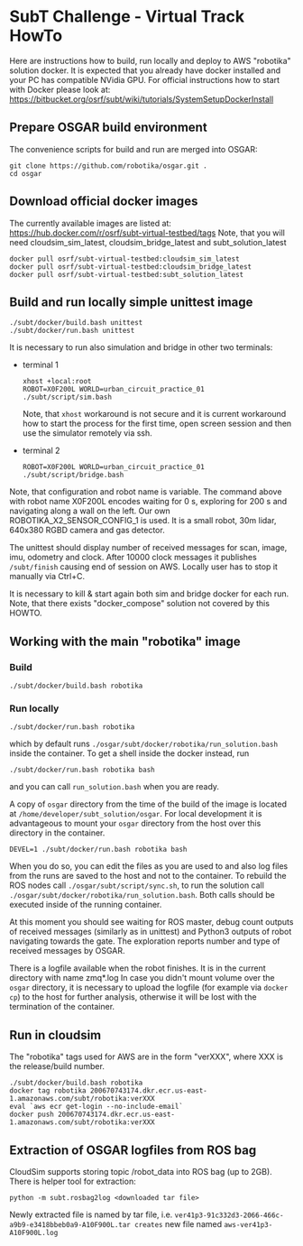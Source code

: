 # SubT Challenge - Virtual Track HowTo

Here are instructions how to build, run locally and deploy to AWS "robotika" solution docker.
It is expected that you already have docker installed and your PC has compatible NVidia GPU.
For official instructions how to start with Docker please look at:
  https://bitbucket.org/osrf/subt/wiki/tutorials/SystemSetupDockerInstall


## Prepare OSGAR build environment
The convenience scripts for build and run are merged into OSGAR:
```
git clone https://github.com/robotika/osgar.git .
cd osgar
```

## Download official docker images
The currently available images are listed at:
  https://hub.docker.com/r/osrf/subt-virtual-testbed/tags
Note, that you will need cloudsim_sim_latest, cloudsim_bridge_latest and subt_solution_latest
```
docker pull osrf/subt-virtual-testbed:cloudsim_sim_latest
docker pull osrf/subt-virtual-testbed:cloudsim_bridge_latest
docker pull osrf/subt-virtual-testbed:subt_solution_latest
```

## Build and run locally simple unittest image
```
./subt/docker/build.bash unittest
./subt/docker/run.bash unittest
```

It is necessary to run also simulation and bridge in other two terminals:
- terminal 1
    ```
    xhost +local:root
    ROBOT=X0F200L WORLD=urban_circuit_practice_01 ./subt/script/sim.bash
    ```
    Note, that `xhost` workaround is not secure and it is current workaround how to start the process for the first time,
    open screen session and then use the simulator remotely via ssh.

- terminal 2
    ```
    ROBOT=X0F200L WORLD=urban_circuit_practice_01 ./subt/script/bridge.bash
    ```

Note, that configuration and robot name is variable. The command above with
robot name X0F200L encodes waiting for 0 s, exploring for 200 s and navigating
along a wall on the left. Our own ROBOTIKA_X2_SENSOR_CONFIG_1 is used. It is
a small robot, 30m lidar, 640x380 RGBD camera and gas detector.

The unittest should display number of received messages for scan, image, imu, odometry and clock. After 10000 clock
messages it publishes `/subt/finish` causing end of session on AWS. Locally user has to stop it manually via Ctrl+C.

It is necessary to kill & start again both sim and bridge docker for each run. Note, that there exists "docker_compose"
solution not covered by this HOWTO.


## Working with the main "robotika" image

### Build
```
./subt/docker/build.bash robotika
```

### Run locally

```commandline
./subt/docker/run.bash robotika
```
which by default runs `./osgar/subt/docker/robotika/run_solution.bash` inside the container.
To get a shell inside the docker instead, run
```commandline
./subt/docker/run.bash robotika bash
```
and you can call `run_solution.bash` when you are ready.

A copy of `osgar` directory from the time of the build of the image is located
at `/home/developer/subt_solution/osgar`. For local development it is advantageous
to mount your `osgar` directory from the host over this directory in the container.

```commandline
DEVEL=1 ./subt/docker/run.bash robotika bash
```

When you do so, you can edit the files as you are used to and also log files
from the runs are saved to the host and not to the container. To rebuild the ROS
nodes call `./osgar/subt/script/sync.sh`, to run the solution call 
`./osgar/subt/docker/robotika/run_solution.bash`. Both calls should be
executed inside of the running container.

At this moment you should see waiting for ROS master, debug count outputs of received messages
(similarly as in unittest) and Python3 outputs of robot navigating towards the gate. The exploration reports
number and type of received messages by OSGAR.

There is a logfile available when the robot finishes. It is in the current directory with name zmq*.log
In case you didn't mount volume over the `osgar` directory, 
it is necessary to upload the logfile (for example via `docker cp`) to the host for further analysis, otherwise
it will be lost with the termination of the container.


## Run in cloudsim

The "robotika" tags used for AWS are in the form "verXXX", where XXX is the release/build number.

```
./subt/docker/build.bash robotika
docker tag robotika 200670743174.dkr.ecr.us-east-1.amazonaws.com/subt/robotika:verXXX
eval `aws ecr get-login --no-include-email`
docker push 200670743174.dkr.ecr.us-east-1.amazonaws.com/subt/robotika:verXXX
```

## Extraction of OSGAR logfiles from ROS bag

CloudSim supports storing topic /robot_data into ROS bag (up to 2GB). There is helper tool for extraction:
```
python -m subt.rosbag2log <downloaded tar file>
```

Newly extracted file is named by tar file, i.e. `ver41p3-91c332d3-2066-466c-a9b9-e3418bbeb0a9-A10F900L.tar creates`
new file named `aws-ver41p3-A10F900L.log`
